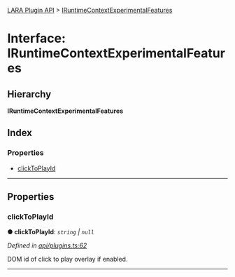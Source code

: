 [LARA Plugin API](../README.md) > [IRuntimeContextExperimentalFeatures](../interfaces/iruntimecontextexperimentalfeatures.md)

# Interface: IRuntimeContextExperimentalFeatures

## Hierarchy

**IRuntimeContextExperimentalFeatures**

## Index

### Properties

* [clickToPlayId](iruntimecontextexperimentalfeatures.md#clicktoplayid)

---

## Properties

<a id="clicktoplayid"></a>

###  clickToPlayId

**● clickToPlayId**: *`string` \| `null`*

*Defined in [api/plugins.ts:62](https://github.com/concord-consortium/lara/blob/ef83a8df/lara-plugin-api/src/api/plugins.ts#L62)*

DOM id of click to play overlay if enabled.

___

